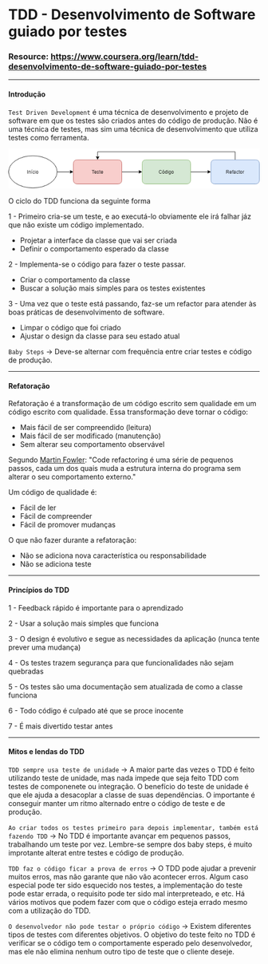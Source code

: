 # TDD - Desenvolvimento de Software guiado por testes

### Resource: https://www.coursera.org/learn/tdd-desenvolvimento-de-software-guiado-por-testes

***

#### Introdução

`Test Driven Development` é uma técnica de desenvolvimento e projeto de software em que os testes são criados antes do código de produção. Não é uma técnica de testes, mas sim uma técnica de desenvolvimento que utiliza testes como ferramenta.

![Ciclo do TDD](/Images/TDD/tdd.png)

O ciclo do TDD funciona da seguinte forma

1 - Primeiro cria-se um teste, e ao executá-lo obviamente ele irá falhar jáz que não existe um código implementado.

* Projetar a interface da classe que vai ser criada
* Definir o comportamento esperado da classe

2 - Implementa-se o código para fazer o teste passar.

* Criar o comportamento da classe
* Buscar a solução mais simples para os testes existentes

3 - Uma vez que o teste está passando, faz-se um refactor para atender às boas práticas de desenvolvimento de software.

* Limpar o código que foi criado
* Ajustar o design da classe para seu estado atual

`Baby Steps` -> Deve-se alternar com frequência entre criar testes e código de produção.

***

#### Refatoração

Refatoração é a transformação de um código escrito sem qualidade em um código escrito com qualidade. Essa transformação deve tornar o código:

* Mais fácil de ser compreendido (leitura)
* Mais fácil de ser modificado (manutenção)
* Sem alterar seu comportamento observável

Segundo [Martin Fowler](https://pt.wikipedia.org/wiki/Martin_Fowler): "Code refactoring é uma série de pequenos passos, cada um dos quais muda a estrutura interna do programa sem alterar o seu comportamento externo."

Um código de qualidade é:

* Fácil de ler
* Fácil de compreender
* Fácil de promover mudanças

O que não fazer durante a refatoração:

* Não se adiciona nova característica ou responsabilidade
* Não se adiciona teste

***

#### Princípios do TDD

1 - Feedback rápido é importante para o aprendizado

2 - Usar a solução mais simples que funciona

3 - O design é evolutivo e segue as necessidades da aplicação (nunca tente prever uma mudança)

4 - Os testes trazem segurança para que funcionalidades não sejam quebradas

5 - Os testes são uma documentação sem atualizada de como a classe funciona

6 - Todo código é culpado até que se proce inocente

7 - É mais divertido testar antes

***

#### Mitos e lendas do TDD

`TDD sempre usa teste de unidade` -> A maior parte das vezes o TDD é feito utilizando teste de unidade, mas nada impede que seja feito TDD com testes de componenete ou integração. O benefício do teste de unidade é que ele ajuda a desacoplar a classe de suas dependências. O importante é conseguir manter um ritmo alternado entre o código de teste e de produção.

`Ao criar todos os testes primeiro para depois implementar, também está fazendo TDD` -> No TDD é importante avançar em pequenos passos, trabalhando um teste por vez. Lembre-se sempre dos baby steps, é muito improtante alterat entre testes e código de produção.

`TDD faz o código ficar a prova de erros` -> O TDD pode ajudar a prevenir muitos erros, mas não garante que não vão acontecer erros. Algum caso especial pode ter sido esquecido nos testes, a implementação do teste pode estar errada, o requisito pode ter sido mal interpreteado, e etc. Há vários motivos que podem fazer com que o código esteja errado mesmo com a utilização do TDD.

`O desenvolvedor não pode testar o próprio código` -> Existem diferentes tipos de testes com diferentes objetivos. O objetivo do teste feito no TDD é verificar se o código tem o comportamente esperado pelo desenvolvedor, mas ele não elimina nenhum outro tipo de teste que o cliente deseje.